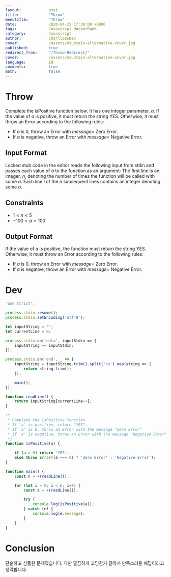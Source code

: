 ```yaml
---
layout:            post
title:             "Throw"
menutitle:         "Throw"
date:              2020-04-22 17:30:00 +0900
tags:              Javascript HackerRank
category:          Javascript
author:            charllossDev
cover:             /assets/mountain-alternative-cover.jpg
published:         true
redirect_from:     "/Throw-Redirect/"
cover:             /assets/mountain-alternative-cover.jpg
language:          EN
comments:          true
math:			   false
---
```


# Throw

Complete the isPositive function below. It has one integer parameter, $a$. If the value of $a$ is positive, it must return the string YES. Otherwise, it must throw an Error according to the following rules:

* If $a$ is $0$, throw an Error with $message=$ Zero Error.
* If $a$ is negative, throw an Error with $message=$ Negative Error.

## Input Format

Locked stub code in the editor reads the following input from stdin and passes each value of $a$ to the function as an argument:
The first line is an integer, $n$, denoting the number of times the function will be called with some $a$.
Each line $i$ of the $n$ subsequent lines contains an integer denoting some $a$.

## Constraints

* $1 < n < 5$
* $-100 < a < 100$

## Output Format

If the value of $a$ is positive, the function must return the string YES. Otherwise, it must throw an Error according to the following rules:

* If $a$ is $0$, throw an Error with $message=$ Zero Error.
* If $a$ is negative, throw an Error with $message=$ Negative Error.


# Dev

```js
'use strict';

process.stdin.resume();
process.stdin.setEncoding('utf-8');

let inputString = '';
let currentLine = 0;

process.stdin.on('data', inputStdin => {
    inputString += inputStdin;
});

process.stdin.on('end', _ => {
    inputString = inputString.trim().split('\n').map(string => {
        return string.trim();
    });

    main();    
});

function readLine() {
    return inputString[currentLine++];
}

/*
 * Complete the isPositive function.
 * If 'a' is positive, return "YES".
 * If 'a' is 0, throw an Error with the message "Zero Error"
 * If 'a' is negative, throw an Error with the message "Negative Error"
 */
function isPositive(a) {

    if (a > 0) return 'YES';
    else throw Error((a === 0) ? 'Zero Error' : 'Negative Error');
}

function main() {
    const n = +(readLine());

    for (let i = 0; i < n; i++) {
        const a = +(readLine());

        try {
            console.log(isPositive(a));
        } catch (e) {
            console.log(e.message);
        }
    }
}
```

# Conclusion

단순하고 심플한 문제였습니다.
다만 깔끔하게 코딩한거 같아서 만족스러운 해답이라고 생각합니다.

